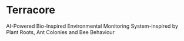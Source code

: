 # Terracore
AI-Powered Bio-Inspired Environmental Monitoring System-inspired by Plant Roots, Ant Colonies and Bee Behaviour
